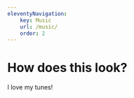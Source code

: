 ```yaml
---
eleventyNavigation:
    key: Music
    url: /music/
    order: 2
---
```

# How does this look?
I love my tunes!